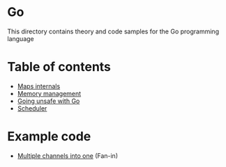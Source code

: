 # Go

This directory contains theory and code samples for the Go programming language

# Table of contents

- [Maps internals](./maps-internals/README.md)
- [Memory management](./memory-management/README.md)
- [Going unsafe with Go](./going-unsafe/README.md)
- [Scheduler](./scheduler/README.md)

# Example code

- [Multiple channels into one](./go-chans-to-chan) (Fan-in)

